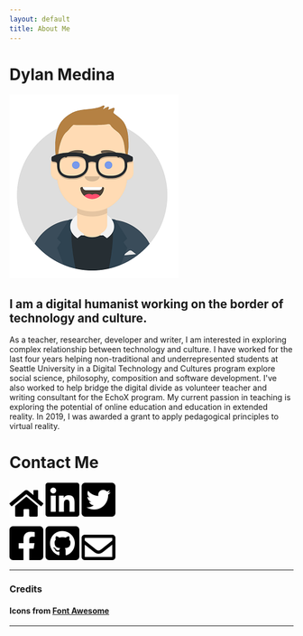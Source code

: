 ```yaml
---
layout: default 
title: About Me
---
```


# Dylan Medina

![Profile Icon](/img/avatar.png)

## I am a digital humanist working on the border of technology and culture.
 
As a teacher, researcher, developer and writer, I am interested in exploring complex relationship between technology and culture. I have worked for the last four years helping non-traditional and underrepresented students at Seattle University in a Digital Technology and Cultures program explore social science, philosophy, composition and software development. I've also worked to help bridge the digital divide as volunteer teacher and writing consultant for the EchoX program. My current passion in teaching is exploring the potential of online education and education in extended reality. In 2019, I was awarded a grant to apply pedagogical principles to virtual reality.  

# Contact Me

 [![Homepage](img/home-solid.png)](https://www.dylanmedina.com) 
 [![LinkedIn](img/linkedin-brands.png)](https://www.linkedin.com/in/dlondonmedina/) 
 [![](img/twitter-square-brands.png)](https://www.twitter.com/dlondonmedina) 
 
 [![](img/facebook-square-brands.png)](https://dylanmedina.com) 
 [![](img/github-square-brands.png)](https://github.com/dlondonmedina) 
 [![](img/envelope-regular.png)](https://dylanmedina.com)

---


### Credits
#### Icons from [Font Awesome](https://fontawesome.com/license)
 
 ---